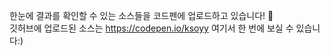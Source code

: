 한눈에 결과를 확인할 수 있는 소스들을 코드펜에 업로드하고 있습니다! 🤭<br/>
깃허브에 업로드된 소스는 https://codepen.io/ksoyy 여기서 한 번에 보실 수 있습니다:)

